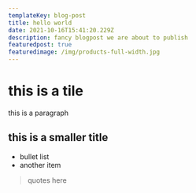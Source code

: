 ```yaml
---
templateKey: blog-post
title: hello world
date: 2021-10-16T15:41:20.229Z
description: fancy blogpost we are about to publish
featuredpost: true
featuredimage: /img/products-full-width.jpg
---
```

# this is a tile

this is a paragraph

## this is a smaller title

- bullet list
- another item

> quotes here